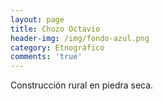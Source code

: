 ```yaml
---
layout: page
title: Chozo Octavio
header-img: /img/fondo-azul.png
category: Etnográfico
comments: 'true'
---
```



Construcción rural en piedra seca.
